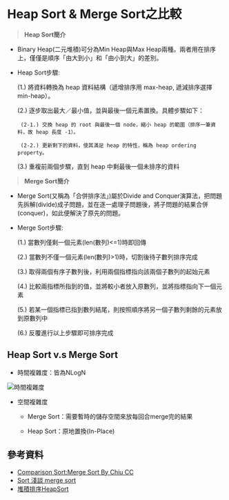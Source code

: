 # **Heap Sort & Merge Sort之比較**

> **Heap Sort簡介** 
* Binary Heap(二元堆積)可分為Min Heap與Max Heap兩種。兩者用在排序上，僅僅是順序「由大到小」和「由小到大」的差別。

* Heap Sort步驟:

  (1.) 將資料轉換為 heap 資料結構（遞增排序用 max-heap, 遞減排序選擇 min-heap）。
  
  (2.) 逐步取出最大／最小值，並與最後一個元素置換。具體步驟如下：
       
       (2-1.) 交換 heap 的 root 與最後一個 node，縮小 heap 的範圍（排序一筆資料，故 heap 長度 -1）。
       
       (2-2.) 更新剩下的資料，使其滿足 heap 的特性，稱為 heap ordering property。
       
  (3.) 重複前兩個步驟，直到 heap 中剩最後一個未排序的資料

> **Merge Sort簡介**
* Merge Sort(又稱為「合併排序法」)屬於Divide and Conquer演算法，把問題先拆解(divide)成子問題，並在逐一處理子問題後，將子問題的結果合併(conquer)，如此便解決了原先的問題。

* Merge Sort步驟:

  (1.) 當數列僅剩一個元素(len(數列)<=1)時即回傳
 
  (2.) 當數列不僅一個元素(len(數列)>1)時，切割後待子數列排序完成
 
  (3.) 取得兩個有序子數列後，利用兩個指標指向該兩個子數列的起始元素
 
  (4.) 比較兩指標所指到的值，並將較小者放入原數列，並將指標指向下一個元素
 
  (5.) 若某一個指標已指到數列結尾，則按照順序將另一個子數列剩餘的元素放到原數列中
 
  (6.) 反覆進行以上步驟即可排序完成

## **Heap Sort v.s Merge Sort**
  * 時間複雜度：皆為NLogN
  
  ![時間複雜度](https://github.com/yuu0223/code-learning/blob/master/image/%E6%99%82%E9%96%93%E8%A4%87%E9%9B%9C%E5%BA%A6.png)
  
  * 空間複雜度
  
    * Merge Sort：需要暫時的儲存空間來放每回合merge完的結果
    
    * Heap Sort：原地置換(In-Place)

## **參考資料**
* [Comparison Sort:Merge Sort By Chiu CC](http://alrightchiu.github.io/SecondRound/comparison-sort-merge-sorthe-bing-pai-xu-fa.html)
* [Sort 淺談 merge sort](https://blog.kuoe0.tw/posts/2013/03/06/sort-about-merge-sort/)
* [堆積排序HeapSort](https://rust-algo.club/sorting/heapsort/)

